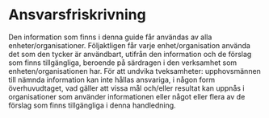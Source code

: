 # Ansvarsfriskrivning

Den information som finns i denna guide får användas av alla enheter/organisationer. Följaktligen får varje enhet/organisation använda det som den tycker är användbart, utifrån den information och de förslag som finns tillgängliga, beroende på särdragen i den verksamhet som enheten/organisationen har. För att undvika tveksamheter: upphovsmännen till nämnda information kan inte hållas ansvariga, i någon form överhuvudtaget, vad gäller att vissa mål och/eller resultat kan uppnås i organisationer som använder informationen eller något eller flera av de förslag som finns tillgängliga i denna handledning.
